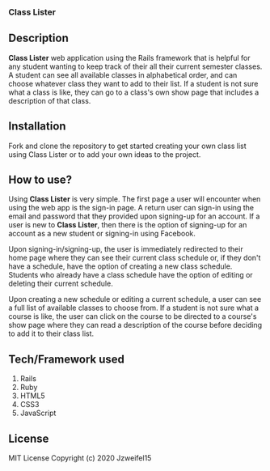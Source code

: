 ### Class Lister

## Description
**Class Lister** web application using the Rails framework that is helpful for any student wanting to keep track of their all their current semester classes. A student can see all available classes in alphabetical order, and can choose whatever class they want to add to their list. If a student is not sure what a class is like, they can go to a class's own show page that includes a description of that class.


## Installation
Fork and clone the repository to get started creating your own class list using Class Lister or to add your own ideas to the project.

## How to use?
Using **Class Lister** is very simple. The first page a user will encounter when using the web app is the sign-in page. A return user can sign-in using the email and password that they provided upon signing-up for an account. If a user is new to **Class Lister**, then there is the option of signing-up for an account as a new student or signing-in using Facebook. 

Upon signing-in/signing-up, the user is immediately redirected to their home page where they can see their current class schedule or, if they don't have a schedule, have the option of creating a new class schedule. Students who already have a class schedule have the option of editing or deleting their current schedule.

Upon creating a new schedule or editing a current schedule, a user can see a full list of available classes to choose from. If a student is not sure what a course is like, the user can click on the course to be directed to a course's show page where they can read a description of the course before deciding to add it to their class list. 

## Tech/Framework used
1. Rails
2. Ruby
3. HTML5
4. CSS3
5. JavaScript

## License
MIT License
Copyright (c) 2020 Jzweifel15
